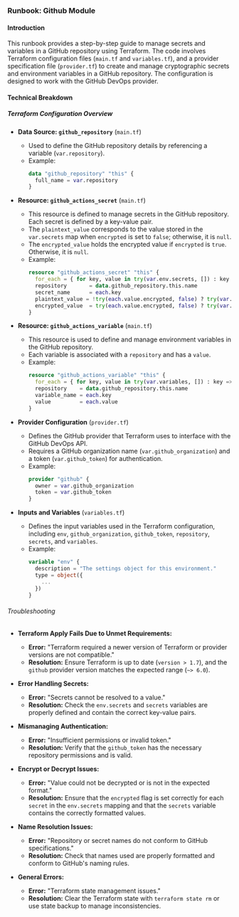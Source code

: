 ### Runbook: Github Module

#### Introduction
This runbook provides a step-by-step guide to manage secrets and variables in a GitHub repository using Terraform. The code involves Terraform configuration files (`main.tf` and `variables.tf`), and a provider specification file (`provider.tf`) to create and manage cryptographic secrets and environment variables in a GitHub repository. The configuration is designed to work with the GitHub DevOps provider.

#### Technical Breakdown

##### Terraform Configuration Overview

- **Data Source: `github_repository`** (`main.tf`)
  - Used to define the GitHub repository details by referencing a variable (`var.repository`).
  - Example:
    ```terraform
    data "github_repository" "this" {
      full_name = var.repository
    }
    ```
- **Resource: `github_actions_secret`** (`main.tf`)
  - This resource is defined to manage secrets in the GitHub repository. Each secret is defined by a key-value pair.
  - The `plaintext_value` corresponds to the value stored in the `var.secrets` map when `encrypted` is set to `false`; otherwise, it is `null`.
  - The `encrypted_value` holds the encrypted value if `encrypted` is `true`. Otherwise, it is `null`.
  - Example:
    ```terraform
    resource "github_actions_secret" "this" {
      for_each = { for key, value in try(var.env.secrets, []) : key => value }
      repository       = data.github_repository.this.name
      secret_name      = each.key
      plaintext_value = !try(each.value.encrypted, false) ? try(var.secrets[each.value.key], null) : null
      encrypted_value  = try(each.value.encrypted, false) ? try(var.secrets[each.value.key], null) : null
    }
    ```

- **Resource: `github_actions_variable`** (`main.tf`)
  - This resource is used to define and manage environment variables in the GitHub repository.
  - Each variable is associated with a `repository` and has a `value`.
  - Example:
    ```terraform
    resource "github_actions_variable" "this" {
      for_each = { for key, value in try(var.variables, []) : key => value }
      repository    = data.github_repository.this.name
      variable_name = each.key
      value         = each.value
    }
    ```

- **Provider Configuration** (`provider.tf`)
  - Defines the GitHub provider that Terraform uses to interface with the GitHub DevOps API.
  - Requires a GitHub organization name (`var.github_organization`) and a token (`var.github_token`) for authentication.
  - Example:
    ```terraform
    provider "github" {
      owner = var.github_organization
      token = var.github_token
    }
    ```

- **Inputs and Variables** (`variables.tf`)
  - Defines the input variables used in the Terraform configuration, including `env`, `github_organization`, `github_token`, `repository`, `secrets`, and `variables`.
  - Example:
    ```terraform
    variable "env" {
      description = "The settings object for this environment."
      type = object({
        ...
      })
    }
    ```

###### Troubleshooting

- **Terraform Apply Fails Due to Unmet Requirements:**
  - **Error:** "Terraform required a newer version of Terraform or provider versions are not compatible."
  - **Resolution:** Ensure Terraform is up to date (`version > 1.7`), and the `github` provider version matches the expected range (`~> 6.0`).

- **Error Handling Secrets:**
  - **Error:** "Secrets cannot be resolved to a value."
  - **Resolution:** Check the `env.secrets` and `secrets` variables are properly defined and contain the correct key-value pairs.

- **Mismanaging Authentication:**
  - **Error:** "Insufficient permissions or invalid token."
  - **Resolution:** Verify that the `github_token` has the necessary repository permissions and is valid.

- **Encrypt or Decrypt Issues:**
  - **Error:** "Value could not be decrypted or is not in the expected format."
  - **Resolution:** Ensure that the `encrypted` flag is set correctly for each `secret` in the `env.secrets` mapping and that the `secrets` variable contains the correctly formatted values.

- **Name Resolution Issues:**
  - **Error:** "Repository or secret names do not conform to GitHub specifications."
  - **Resolution:** Check that names used are properly formatted and conform to GitHub's naming rules.

- **General Errors:**
  - **Error:** "Terraform state management issues."
  - **Resolution:** Clear the Terraform state with `terraform state rm` or use state backup to manage inconsistencies.
